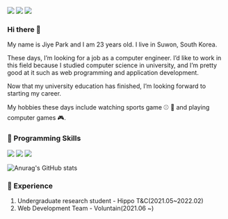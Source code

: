<a href="https://www.instagram.com/lunapark_0.0/" target="_blank"><img src="https://img.shields.io/badge/lunapark_0.0-E4405F?style=for-the-badge&logo=Instagram&logoColor=FFFFFF"/></a>
<a href="https://blog.naver.com/parkji3618" target="_blank"><img src="https://img.shields.io/badge/parkji3618-03C75A?style=for-the-badge&logo=Naver&logoColor=FFFFFF"/></a>
<a href="https://velog.io/@luna7182" target="_blank"><img src="https://img.shields.io/badge/luanpark.log-20C997?style=for-the-badge&logo=Velog&logoColor=FFFFFF"/></a>

### Hi there 👋

My name is Jiye Park and I am 23 years old. I live in Suwon, South Korea.

These days, I’m looking for a job as a computer engineer. I’d like to work in this field because I studied computer science in university, and I’m pretty good at it such as web programming and application development. 

Now that my university education has finished, I’m looking forward to starting my career.

My hobbies these days include watching sports game ⚾ 🏐 and playing computer games 🎮.

### 🦾 Programming Skills

<img src="https://img.shields.io/badge/Android-3DDC84?style=for-the-badge&logo=Android&logoColor=FFFFFF"/> <img src="https://img.shields.io/badge/React-61DAFB?style=for-the-badge&logo=React&logoColor=FFFFFF"/> <img src="https://img.shields.io/badge/Strapi-2F2E8B?style=for-the-badge&logo=Strapi&logoColor=FFFFFF"/>

![Anurag's GitHub stats](https://github-readme-stats.vercel.app/api?username=parkjiye&show_icons=true)

### 🔭 Experience

1. Undergraduate research student - Hippo T&C(2021.05~2022.02)
2. Web Development Team - Voluntain(2021.06 ~)


<!--![parkjiye's GitHub stats](https://github-readme-stats.vercel.app/api?username=parkjiye&show_icons=true&theme=radical)-->

<!--
**parkjiye/parkjiye** is a ✨ _special_ ✨ repository because its `README.md` (this file) appears on your GitHub profile.

Here are some ideas to get you started:

- 🔭 I’m currently working on ...
- 🌱 I’m currently learning ...
- 👯 I’m looking to collaborate on ...
- 🤔 I’m looking for help with ...
- 💬 Ask me about ...
- 📫 How to reach me: ...
- 😄 Pronouns: ...
- ⚡ Fun fact: ...
-->
